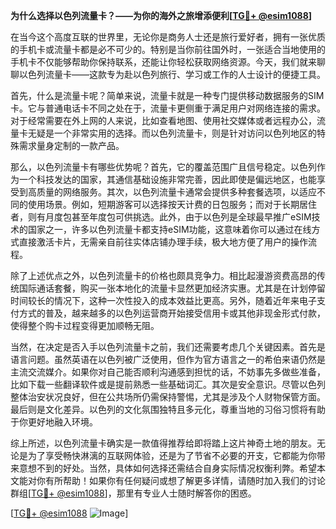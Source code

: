 **为什么选择以色列流量卡？——为你的海外之旅增添便利[[TG💪+ @esim1088](https://t.me/s/esim1088)]**

在当今这个高度互联的世界里，无论你是商务人士还是旅行爱好者，拥有一张优质的手机卡或流量卡都是必不可少的。特别是当你前往国外时，一张适合当地使用的手机卡不仅能够帮助你保持联系，还能让你轻松获取网络资源。今天，我们就来聊聊以色列流量卡——这款专为赴以色列旅行、学习或工作的人士设计的便捷工具。

首先，什么是流量卡呢？简单来说，流量卡就是一种专门提供移动数据服务的SIM卡。它与普通电话卡不同之处在于，流量卡更侧重于满足用户对网络连接的需求。对于经常需要在外上网的人来说，比如查看地图、使用社交媒体或者远程办公，流量卡无疑是一个非常实用的选择。而以色列流量卡，则是针对访问以色列地区的特殊需求量身定制的一款产品。

那么，以色列流量卡有哪些优势呢？首先，它的覆盖范围广且信号稳定。以色列作为一个科技发达的国家，其通信基础设施非常完善，因此即使是偏远地区，也能享受到高质量的网络服务。其次，以色列流量卡通常会提供多种套餐选项，以适应不同的使用场景。例如，短期游客可以选择按天计费的日包服务；而对于长期居住者，则有月度包甚至年度包可供挑选。此外，由于以色列是全球最早推广eSIM技术的国家之一，许多以色列流量卡都支持eSIM功能，这意味着你可以通过在线方式直接激活卡片，无需亲自前往实体店铺办理手续，极大地方便了用户的操作流程。

除了上述优点之外，以色列流量卡的价格也颇具竞争力。相比起漫游资费高昂的传统国际通话套餐，购买一张本地化的流量卡显然更加经济实惠。尤其是在计划停留时间较长的情况下，这种一次性投入的成本效益比更高。另外，随着近年来电子支付方式的普及，越来越多的以色列运营商开始接受信用卡或其他非现金形式付款，使得整个购卡过程变得更加顺畅无阻。

当然，在决定是否入手以色列流量卡之前，我们还需要考虑几个关键因素。首先是语言问题。虽然英语在以色列被广泛使用，但作为官方语言之一的希伯来语仍然是主流交流媒介。如果你对自己能否顺利沟通感到担忧的话，不妨事先多做些准备，比如下载一些翻译软件或是提前熟悉一些基础词汇。其次是安全意识。尽管以色列整体治安状况良好，但在公共场所仍需保持警惕，尤其是涉及个人财物保管方面。最后则是文化差异。以色列的文化氛围独特且多元化，尊重当地的习俗习惯将有助于你更好地融入环境。

综上所述，以色列流量卡确实是一款值得推荐给即将踏上这片神奇土地的朋友。无论是为了享受畅快淋漓的互联网体验，还是为了节省不必要的开支，它都能为你带来意想不到的好处。当然，具体如何选择还需结合自身实际情况权衡利弊。希望本文能对你有所帮助！如果你有任何疑问或想了解更多详情，请随时加入我们的讨论群组[[TG💪+ @esim1088](https://t.me/s/esim1088)]，那里有专业人士随时解答你的困惑。

[[TG💪+ @esim1088](https://t.me/s/esim1088) ![Image](https://i.postimg.cc/4NQfJmqS/Snipaste-2025-05-13-00-14-12.png)]